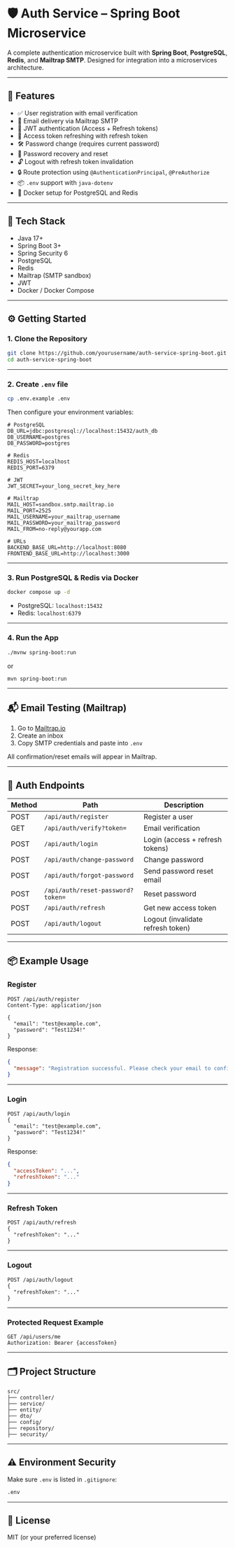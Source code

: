# 🛡️ Auth Service – Spring Boot Microservice

A complete authentication microservice built with **Spring Boot**, **PostgreSQL**, **Redis**, and **Mailtrap SMTP**. Designed for integration into a microservices architecture.

---

## 🚀 Features

- ✅ User registration with email verification
- 📧 Email delivery via Mailtrap SMTP
- 🔐 JWT authentication (Access + Refresh tokens)
- 🔁 Access token refreshing with refresh token
- 🛠 Password change (requires current password)
- 🧠 Password recovery and reset
- 🔓 Logout with refresh token invalidation
- 🔒 Route protection using `@AuthenticationPrincipal`, `@PreAuthorize`
- 📦 `.env` support with `java-dotenv`
- 🐳 Docker setup for PostgreSQL and Redis

---

## 🧰 Tech Stack

- Java 17+
- Spring Boot 3+
- Spring Security 6
- PostgreSQL
- Redis
- Mailtrap (SMTP sandbox)
- JWT
- Docker / Docker Compose

---

## ⚙️ Getting Started

### 1. Clone the Repository

```bash
git clone https://github.com/yourusername/auth-service-spring-boot.git
cd auth-service-spring-boot
```

---

### 2. Create `.env` file

```bash
cp .env.example .env
```

Then configure your environment variables:

```env
# PostgreSQL
DB_URL=jdbc:postgresql://localhost:15432/auth_db
DB_USERNAME=postgres
DB_PASSWORD=postgres

# Redis
REDIS_HOST=localhost
REDIS_PORT=6379

# JWT
JWT_SECRET=your_long_secret_key_here

# Mailtrap
MAIL_HOST=sandbox.smtp.mailtrap.io
MAIL_PORT=2525
MAIL_USERNAME=your_mailtrap_username
MAIL_PASSWORD=your_mailtrap_password
MAIL_FROM=no-reply@yourapp.com

# URLs
BACKEND_BASE_URL=http://localhost:8080
FRONTEND_BASE_URL=http://localhost:3000
```

---

### 3. Run PostgreSQL & Redis via Docker

```bash
docker compose up -d
```

- PostgreSQL: `localhost:15432`
- Redis: `localhost:6379`

---

### 4. Run the App

```bash
./mvnw spring-boot:run
```

or

```bash
mvn spring-boot:run
```

---

## 📬 Email Testing (Mailtrap)

1. Go to [Mailtrap.io](https://mailtrap.io/)
2. Create an inbox
3. Copy SMTP credentials and paste into `.env`

All confirmation/reset emails will appear in Mailtrap.

---

## 🔐 Auth Endpoints

| Method | Path | Description |
|--------|------|-------------|
| POST | `/api/auth/register` | Register a user |
| GET  | `/api/auth/verify?token=` | Email verification |
| POST | `/api/auth/login` | Login (access + refresh tokens) |
| POST | `/api/auth/change-password` | Change password |
| POST | `/api/auth/forgot-password` | Send password reset email |
| POST | `/api/auth/reset-password?token=` | Reset password |
| POST | `/api/auth/refresh` | Get new access token |
| POST | `/api/auth/logout` | Logout (invalidate refresh token) |

---

## 📦 Example Usage

### Register

```http
POST /api/auth/register
Content-Type: application/json

{
  "email": "test@example.com",
  "password": "Test1234!"
}
```

Response:

```json
{
  "message": "Registration successful. Please check your email to confirm."
}
```

---

### Login

```http
POST /api/auth/login
{
  "email": "test@example.com",
  "password": "Test1234!"
}
```

Response:

```json
{
  "accessToken": "...",
  "refreshToken": "..."
}
```

---

### Refresh Token

```http
POST /api/auth/refresh
{
  "refreshToken": "..."
}
```

---

### Logout

```http
POST /api/auth/logout
{
  "refreshToken": "..."
}
```

---

### Protected Request Example

```http
GET /api/users/me
Authorization: Bearer {accessToken}
```

---

## 🗂️ Project Structure

```
src/
├── controller/
├── service/
├── entity/
├── dto/
├── config/
├── repository/
├── security/
```

---

## ⚠️ Environment Security

Make sure `.env` is listed in `.gitignore`:

```bash
.env
```

---

## 📄 License

MIT (or your preferred license)
